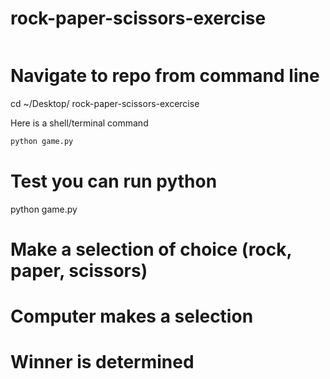 # rock-paper-scissors-exercise
``` python game.py
```
# Navigate to repo from command line
cd ~/Desktop/ rock-paper-scissors-excercise

Here is a shell/terminal command
```sh
python game.py
```
# Test you can run python
python game.py

# Make a selection of choice (rock, paper, scissors)

# Computer makes a selection

# Winner is determined
